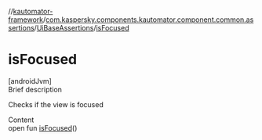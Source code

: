 //[kautomator-framework](../../index.md)/[com.kaspersky.components.kautomator.component.common.assertions](../index.md)/[UiBaseAssertions](index.md)/[isFocused](is-focused.md)



# isFocused  
[androidJvm]  
Brief description  


Checks if the view is focused

  
Content  
open fun [isFocused](is-focused.md)()  




